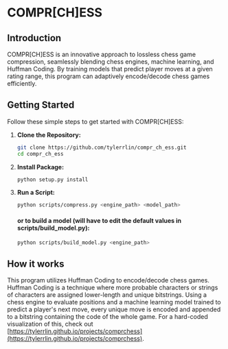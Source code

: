 # COMPR\[CH]ESS

## Introduction

COMPR\[CH]ESS is an innovative approach to lossless chess game compression, seamlessly blending chess engines, machine learning, and Huffman Coding. By training models that predict player moves at a given rating range, this program can adaptively
encode/decode chess games efficiently.

## Getting Started

Follow these simple steps to get started with COMPR[CH]ESS:

1. **Clone the Repository:**
    ```bash
    git clone https://github.com/tylerrlin/compr_ch_ess.git
    cd compr_ch_ess
    ```
2. **Install Package:**
    ```bash
    python setup.py install
    ```
3. **Run a Script:**

    ```bash
    python scripts/compress.py <engine_path> <model_path>
    ```

    #### or to build a model (will have to edit the default values in scripts/build_model.py):

    ```bash
    python scripts/build_model.py <engine_path>
    ```

## How it works

This program utilizes Huffman Coding to encode/decode chess games. Huffman Coding is a technique where more probable characters
or strings of characters are assigned lower-length and unique bitstrings. Using a chess engine to evaluate positions and a machine learning model trained to predict a player's next move, every unique move is encoded and appended to a bitstring containing the code of the whole game. For a hard-coded visualization of this, check out [https://tylerrlin.github.io/projects/comprchess](https://tylerrlin.github.io/projects/comprchess).
